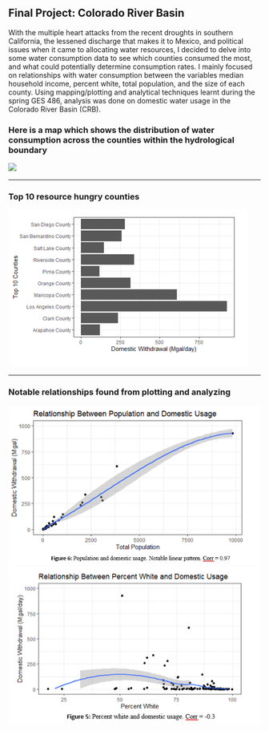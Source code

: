 ## Final Project: Colorado River Basin

With the multiple heart attacks from the recent droughts in southern California, the lessened discharge that makes it to Mexico, and political issues when it came to allocating water resources, I decided to delve into some water consumption data to see which counties consumed the most, and what could potentially determine consumption rates. I mainly focused on relationships with water consumption between the variables median household income, percent white, total population, and the size of each county. Using mapping/plotting and analytical techniques learnt during the spring GES 486, analysis was done on domestic water usage in the Colorado River Basin (CRB).


### Here is a map which shows the distribution of water consumption across the counties within the hydrological boundary

<img src="/finalproj/images/Thumbnail2.png">

---

### Top 10 resource hungry counties

<img src="/finalproj/images/bar.png">

---

### Notable relationships found from plotting and analyzing

<img src="/finalproj/images/pop.png">
<img src="/finalproj/images/white.png?raw=true">

